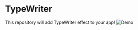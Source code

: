 # TypeWriter

This repository will add TypeWriter effect to your app!
![Demo](https://www.dropbox.com/scl/fi/glyqqbygw31ypyvuplmef/demo.gif?rlkey=abg5xljmfqyyvvyoknijpdgyv&st=x2hw26hh&dl=0)
